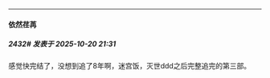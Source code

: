 ﻿
*****

####  依然荏苒  
##### 2432#       发表于 2025-10-20 21:31

感觉快完结了，没想到追了8年啊，迷宫饭，灭世ddd之后完整追完的第三部。

